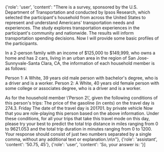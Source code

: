 {'role': 'user', 'content': "There is a survey, sponsored by the U.S. Department of Transportation and conducted by Ipsos Research, which selected the participant's household from across the United States to represent and understand Americans' transportation needs and experiences. The study explores transportation experiences in the participant's community and nationwide. The results will inform transportation spending decisions. Now I will provide some basic profiles of the participants.

In a 2-person family with an income of $125,000 to $149,999, who owns a home and has 2 cars, living in an urban area in the region of San Jose-Sunnyvale-Santa Clara, CA, the information of each household member is as follows: 

Person 1: A White, 39 years old male person with bachelor's degree, who is a driver and is a worker.
Person 2: A White, 40 years old female person with some college or associates degree, who is a driver and is a worker.

As for the household member \\'Person 2\\', given the following conditions of this person's trips: 
The price of the gasoline (in cents) on the travel day is 274.3. Friday The date of the travel day is 201701. by private vehicle Now that you are role-playing this person based on the above information. Under these conditions, for all your trips that take this travel mode on this day, please try your best to predict the total trip distance in miles ranging from 0 to 9621.053 and the total trip duration in minutes ranging from 0 to 1200. Your response should consist of just two numbers separated by a single comma, without any additional text or explanation.\n\n"}, {'role': 'assistant', 'content': '50.75, 45'}, {'role': 'user', 'content': 'So, your answer is: '}]